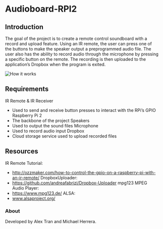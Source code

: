 # Audioboard-RPI2

## Introduction

The goal of the project is to create a remote control soundboard with a record and
upload feature. Using an IR remote, the user can press one of the buttons to make the
speaker output a preprogrammed audio file. The user also has the ability to record
audio through the microphone by pressing a specific button on the remote. The
recording is then uploaded to the application’s Dropbox when the program is exited.

![How it works](https://i.imgur.com/8ozKtAJ.png)

## Requirements

IR Remote & IR Receiver
- Used to send and receive button presses to interact with the RPi’s GPIO
Raspberry Pi 2
- The backbone of the project
Speakers
- Used to output the sound files
Microphone
- Used to record audio input
Dropbox
- Cloud storage service used to upload recorded files

## Resources

IR Remote Tutorial:
- http://ozzmaker.com/how-to-control-the-gpio-on-a-raspberry-pi-with-an-ir-remote/
DropboxUploader:
- https://github.com/andreafabrizi/Dropbox-Uploader
mpg123 MPEG Audio Player:
- https://www.mpg123.de/
ALSA:
- www.alsaproject.org/

### About
Developed by Alex Tran and Michael Herrera.
